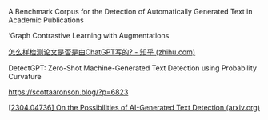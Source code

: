 A Benchmark Corpus for the Detection of Automatically Generated Text in Academic Publications



‘Graph Contrastive Learning with Augmentations



[怎么样检测论文是否是由ChatGPT写的? - 知乎 (zhihu.com)](https://www.zhihu.com/question/577494357)



DetectGPT: Zero-Shot Machine-Generated Text Detection using Probability Curvature



https://scottaaronson.blog/?p=6823



[[2304.04736\] On the Possibilities of AI-Generated Text Detection (arxiv.org)](https://arxiv.org/abs/2304.04736)











